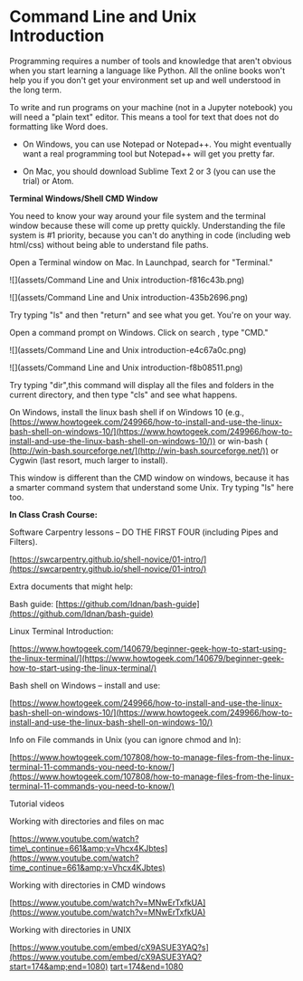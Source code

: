 # Command Line and Unix Introduction



Programming requires a number of tools and knowledge that aren&#39;t obvious when you start learning a language like Python.  All the online books won&#39;t help you if you don&#39;t get your environment set up and well understood in the long term.

To write and run programs on your machine (not in a Jupyter notebook) you will need a &quot;plain text&quot; editor.  This means a tool for text that does not do formatting like Word does.

- On Windows, you can use Notepad or Notepad++.  You might eventually want a real programming tool but Notepad++ will get you pretty far.

- On Mac, you should download Sublime Text 2 or 3 (you can use the trial) or Atom.



**Terminal Windows/Shell CMD Window**



You need to know your way around your file system and the terminal window because these will come up pretty quickly.  Understanding the file system is #1 priority, because you can&#39;t do anything in code (including web html/css) without being able to understand file paths.

Open a Terminal window on Mac. In Launchpad, search for &quot;Terminal.&quot;

![](assets/Command Line and Unix introduction-f816c43b.png)

![](assets/Command Line and Unix introduction-435b2696.png)

Try typing &quot;ls&quot; and then &quot;return&quot; and see what you get.  You&#39;re on your way.

Open a command prompt on Windows. Click on search , type &quot;CMD.&quot;

![](assets/Command Line and Unix introduction-e4c67a0c.png)

![](assets/Command Line and Unix introduction-f8b08511.png)

Try typing &quot;dir&quot;,this command will display all the files and folders in the current directory, and then type &quot;cls&quot; and see what happens.

On Windows, install the linux bash shell if on Windows 10 (e.g., [https://www.howtogeek.com/249966/how-to-install-and-use-the-linux-bash-shell-on-windows-10/](https://www.howtogeek.com/249966/how-to-install-and-use-the-linux-bash-shell-on-windows-10/)) or win-bash ( [http://win-bash.sourceforge.net/](http://win-bash.sourceforge.net/)) or Cygwin (last resort, much larger to install).

This window is different than the CMD window on windows, because it has a smarter command system that understand some Unix.  Try typing &quot;ls&quot; here too.



**In Class Crash Course:**



Software Carpentry lessons – DO THE FIRST FOUR (including Pipes and Filters).

[https://swcarpentry.github.io/shell-novice/01-intro/](https://swcarpentry.github.io/shell-novice/01-intro/)



Extra documents that might help:



Bash guide: [https://github.com/Idnan/bash-guide](https://github.com/Idnan/bash-guide)



Linux Terminal Introduction:

[https://www.howtogeek.com/140679/beginner-geek-how-to-start-using-the-linux-terminal/](https://www.howtogeek.com/140679/beginner-geek-how-to-start-using-the-linux-terminal/)



Bash shell on Windows – install and use:

[https://www.howtogeek.com/249966/how-to-install-and-use-the-linux-bash-shell-on-windows-10/](https://www.howtogeek.com/249966/how-to-install-and-use-the-linux-bash-shell-on-windows-10/)



Info on File commands in Unix (you can ignore chmod and ln):

[https://www.howtogeek.com/107808/how-to-manage-files-from-the-linux-terminal-11-commands-you-need-to-know/](https://www.howtogeek.com/107808/how-to-manage-files-from-the-linux-terminal-11-commands-you-need-to-know/)



Tutorial videos

Working with directories and files on mac

[https://www.youtube.com/watch?time\_continue=661&amp;v=Vhcx4KJbtes](https://www.youtube.com/watch?time_continue=661&amp;v=Vhcx4KJbtes)



Working with directories in CMD windows

[https://www.youtube.com/watch?v=MNwErTxfkUA](https://www.youtube.com/watch?v=MNwErTxfkUA)

Working with directories in UNIX

[https://www.youtube.com/embed/cX9ASUE3YAQ?s](https://www.youtube.com/embed/cX9ASUE3YAQ?start=174&amp;end=1080) [tart=174&amp;end=1080](https://www.youtube.com/embed/cX9ASUE3YAQ?start=174&amp;end=1080)
